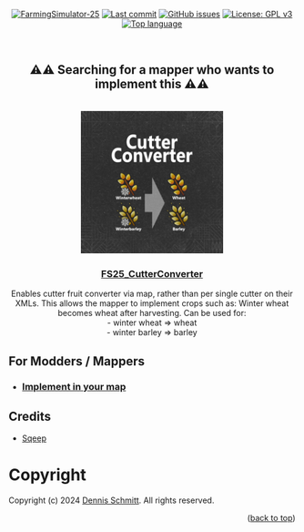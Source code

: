<a name="readme-top"></a>

<div align="center">

[![FarmingSimulator-25](https://img.shields.io/badge/FarmingSimulator-25-73A302?style=flat-square)](https://www.farming-simulator.com/mods.php?title=fs2025)
[![Last commit](https://img.shields.io/github/last-commit/Peppie84/FS25_CutterConverter?style=flat-square&color=important)](https://github.com/Peppie84/FS25_CutterConverter/commits/development)
[![GitHub issues](https://img.shields.io/github/issues/Peppie84/FS25_CutterConverter?style=flat-square)](https://github.com/Peppie84/FS25_CutterConverter/issues)
[![License: GPL v3](https://img.shields.io/badge/License-GPLv3-blue?style=flat-square)](https://www.gnu.org/licenses/gpl-3.0)
[![Top language](https://img.shields.io/github/languages/top/Peppie84/FS25_CutterConverter?style=flat-square&color=blueviolet)](https://github.com/search?q=repo%3APeppie84%2FFS25_CutterConverter++language%3ALua&type=code)

<br />

<h2>⚠️⚠️ Searching for a mapper who wants to implement this ⚠️⚠️</h2>

<br />

<img src="documents/icon_CutterConverter.png" style="width: 250px;">

<h3 align="center"><u>FS25_CutterConverter</u></h3>

<p align="center">
    Enables cutter fruit converter via map, rather than per single cutter on their XMLs. This allows the mapper to implement crops such as: Winter wheat becomes wheat after harvesting. Can be used for:<br />
    - winter wheat => wheat<br />
    - winter barley => barley<br />
</p>

</div>

## For Modders / Mappers
- ### [Implement in your map](./documents/MAPPING.md)

## Credits
* [Sqeep](https://github.com/Sqeep91)

# Copyright
Copyright (c) 2024 [Dennis Schmitt](https://github.com/peppie84).
All rights reserved.

<p align="right">(<a href="#readme-top">back to top</a>)</p>